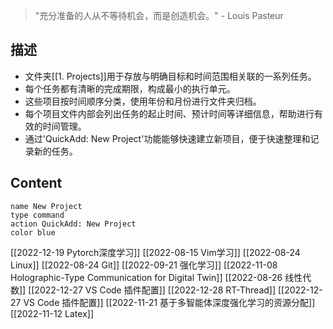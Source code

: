 > "充分准备的人从不等待机会，而是创造机会。" - Louis Pasteur
## 描述

- 文件夹[[1. Projects]]用于存放与明确目标和时间范围相关联的一系列任务。
- 每个任务都有清晰的完成期限，构成最小的执行单元。
- 这些项目按时间顺序分类，使用年份和月份进行文件夹归档。
- 每个项目文件内部会列出任务的起止时间、预计时间等详细信息，帮助进行有效的时间管理。
- 通过'QuickAdd: New Project'功能能够快速建立新项目，便于快速整理和记录新的任务。

## Content
```button
name New Project
type command
action QuickAdd: New Project
color blue
```
[[2022-12-19 Pytorch深度学习]]
[[2022-08-15 Vim学习]]
[[2022-08-24 Linux]]
[[2022-08-24 Git]]
[[2022-09-21 强化学习]]
[[2022-11-08 Holographic-Type Communication for Digital Twin]]
[[2022-08-26 线性代数]]
[[2022-12-27 VS Code 插件配置]]
[[2022-12-28 RT-Thread]]
[[2022-12-27 VS Code 插件配置]]
[[2022-11-21 基于多智能体深度强化学习的资源分配]]
[[2022-11-12 Latex]]
